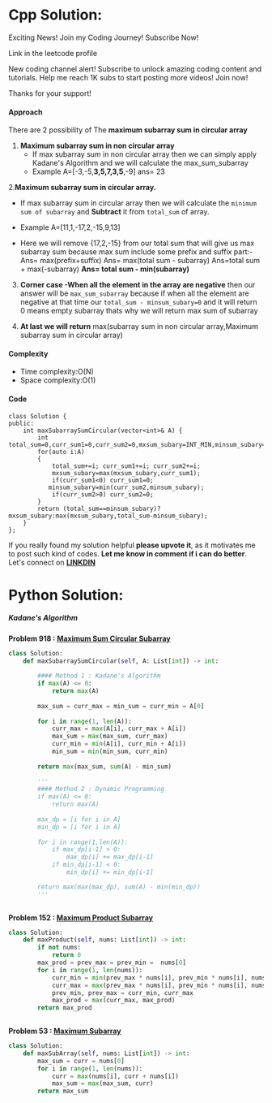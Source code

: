 # Cpp Solution:
 Exciting News! Join my Coding Journey! Subscribe Now! 

 Link in the leetcode profile 

New coding channel alert!  Subscribe to unlock amazing coding content and tutorials. Help me reach 1K subs to start posting more videos! Join now! 

Thanks for your support! 
#### Approach
There are 2 possibility of The **maximum subarray sum in circular array** 
1. **Maximum subarray sum in non circular array**
   - If max subarray sum in non circular array then we can simply apply Kadane's Algorithm and we will calculate the max_sum_subarray
   -  Example A=[-3,-5,**3,5,7,3,5**,-9] ans= 23
   
2.**Maximum subarray sum in circular array.**
   - If max subarray sum in circular array then we will calculate the `minimum sum of subarray` and **Subtract** it from `total_sum` of array.
   - Example A=[11,1,-17,2,-15,9,13]
    

 
   - Here we will remove {17,2,-15} from our total sum that will give us max subarray sum because max sum include some prefix and suffix part:- 
Ans= max(prefix+suffix)
Ans= max(total sum - subarray)
Ans=total sum + max(-subarray)
**Ans= total sum - min(subarray)**
3. **Corner case -When all the element in the array are negative** then our answer will be `max_sum_subarray` because if when all the element are negative at that time our `total_sum - minsum_subary=0`
and it will return 0 means empty subarray thats why we will return max sum of subarray

4. **At last we will return**
   max(subarray sum in non circular array,Maximum subarray sum in circular array)
  
   


#### Complexity
- Time complexity:O(N)
- Space complexity:O(1)

#### Code
```
class Solution {
public:
    int maxSubarraySumCircular(vector<int>& A) {
        int total_sum=0,curr_sum1=0,curr_sum2=0,mxsum_subary=INT_MIN,minsum_subary=INT_MAX;   
        for(auto i:A)
        {
            total_sum+=i; curr_sum1+=i; curr_sum2+=i;
            mxsum_subary=max(mxsum_subary,curr_sum1);
            if(curr_sum1<0) curr_sum1=0;
           minsum_subary=min(curr_sum2,minsum_subary);
            if(curr_sum2>0) curr_sum2=0;
        }
        return (total_sum==minsum_subary)?mxsum_subary:max(mxsum_subary,total_sum-minsum_subary);  
    }
};
```
If you really found my solution helpful **please upvote it**, as it motivates me to post such kind of codes.
**Let me know in comment if i can do better**.
Let's connect on **[LINKDIN](https://www.linkedin.com/in/mahesh-vishnoi-a4a47a193/)**





# Python Solution:
##### **Kadane's Algorithm**

**Problem 918 : [Maximum Sum Circular Subarray](https://leetcode.com/problems/maximum-sum-circular-subarray/)**

```python
class Solution:
    def maxSubarraySumCircular(self, A: List[int]) -> int:
    
        #### Method 1 : Kadane's Algorithm
        if max(A) <= 0:
            return max(A)
        
        max_sum = curr_max = min_sum = curr_min = A[0] 
        
        for i in range(1, len(A)): 
            curr_max = max(A[i], curr_max + A[i]) 
            max_sum = max(max_sum, curr_max)
            curr_min = min(A[i], curr_min + A[i]) 
            min_sum = min(min_sum, curr_min)
            
        return max(max_sum, sum(A) - min_sum)
            
        '''
        #### Method 2 : Dynamic Programming
        if max(A) <= 0:
            return max(A)
            
        max_dp = [i for i in A]
        min_dp = [i for i in A]
        
        for i in range(1,len(A)):
            if max_dp[i-1] > 0:
                max_dp[i] += max_dp[i-1]
            if min_dp[i-1] < 0:
                min_dp[i] += min_dp[i-1]

        return max(max(max_dp), sum(A) - min(min_dp))
		'''
		
```


**Problem 152 : [Maximum Product Subarray](https://leetcode.com/problems/maximum-product-subarray/)**

```python
class Solution:
    def maxProduct(self, nums: List[int]) -> int:
        if not nums:
            return 0
        max_prod = prev_max = prev_min =  nums[0] 
        for i in range(1, len(nums)): 
            curr_min = min(prev_max * nums[i], prev_min * nums[i], nums[i]) 
            curr_max = max(prev_max * nums[i], prev_min * nums[i], nums[i])
            prev_min, prev_max = curr_min, curr_max
            max_prod = max(curr_max, max_prod)    
        return max_prod
		
```


**Problem 53 : [Maximum Subarray](https://leetcode.com/problems/maximum-subarray/)**

```python
class Solution:
    def maxSubArray(self, nums: List[int]) -> int:
        max_sum = curr = nums[0] 
        for i in range(1, len(nums)): 
            curr = max(nums[i], curr + nums[i]) 
            max_sum = max(max_sum, curr)    
        return max_sum 
		
```
